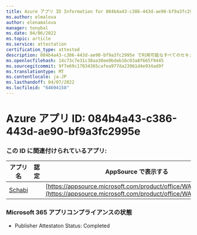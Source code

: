 ```yaml
---
title: Azure アプリ ID Information for 084b4a43-c386-443d-ae90-bf9a3fc2995e
ms.author: elmalova
author: elenamalova
manager: tonybal
ms.date: 04/06/2022
ms.topic: article
ms.service: attestation
certification_type: attested
description: 084b4a43-c386-443d-ae90-bf9a3fc2995e で利用可能なすべてのセキュリティとコンプライアンス情報。
ms.openlocfilehash: 14c73c7e31c38aa30ee0bdeb16c03a8f665f9445
ms.sourcegitcommit: 9f7e69c17034365cafea977da23961d4e934ad9f
ms.translationtype: MT
ms.contentlocale: ja-JP
ms.lasthandoff: 04/07/2022
ms.locfileid: "64694158"
---
```

# <a name="azure-app-id-084b4a43-c386-443d-ae90-bf9a3fc2995e"></a>Azure アプリ ID: 084b4a43-c386-443d-ae90-bf9a3fc2995e


### <a name="apps-associated-with-this-id"></a>この ID に関連付けられているアプリ:
| **アプリ名** | **認定** | **AppSource で表示する** |
|--------------|---------------|-----------------------|
| [Schabi](../forward/WA200003728.md) |  | [https://appsource.microsoft.com/product/office/WA200003728](https://appsource.microsoft.com/product/office/WA200003728) |

### <a name="microsoft-365-app-compliance-status"></a>Microsoft 365 アプリコンプライアンスの状態
- Publisher Attestaton Status: Completed
